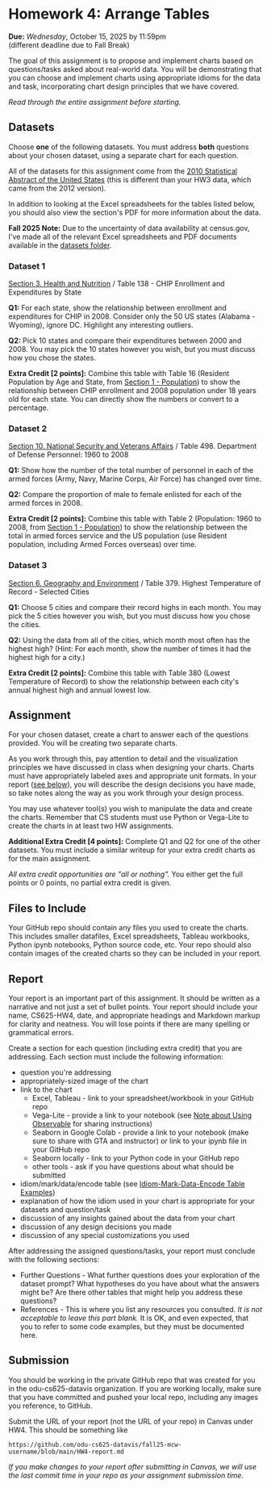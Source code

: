 # Homework 4: Arrange Tables

**Due:** *Wednesday*, October 15, 2025 by 11:59pm  
(different deadline due to Fall Break)

The goal of this assignment is to propose and implement charts based on questions/tasks asked about real-world data.  You will be demonstrating that you can choose and implement charts using appropriate idioms for the data and task, incorporating chart design principles that we have covered.

*Read through the entire assignment before starting.*

## Datasets

Choose **one** of the following datasets. You must address **both** questions about your chosen dataset, using a separate chart for each question. 

All of the datasets for this assignment come from the [2010 Statistical Abstract of the United States](https://www.census.gov/library/publications/2009/compendia/statab/129ed.html) (this is different than your HW3 data, which came from the 2012 version).

In addition to looking at the Excel spreadsheets for the tables listed below, you should also view the section's PDF for more information about the data. 

**Fall 2025 Note:** Due to the uncertainty of data availability at census.gov, I've made all of the relevant Excel spreadsheets and PDF documents available in the [datasets folder](datasets/).

### Dataset 1

[Section 3. Health and Nutrition](https://www.census.gov/library/publications/2009/compendia/statab/129ed/health-nutrition.html) / Table 138 - CHIP Enrollment and Expenditures by State

**Q1:** For each state, show the relationship between enrollment and expenditures for CHIP in 2008. Consider only the 50 US states (Alabama - Wyoming), ignore DC. Highlight any interesting outliers.

**Q2:** Pick 10 states and compare their expenditures between 2000 and 2008. You may pick the 10 states however you wish, but you must discuss how you chose the states.

**Extra Credit [2 points]:** Combine this table with Table 16 (Resident Population by Age and State, from [Section 1 - Population](https://www.census.gov/library/publications/2009/compendia/statab/129ed/population.html)) to show the relationship between CHIP enrollment and 2008 population under 18 years old for each state. You can directly show the numbers or convert to a percentage.

### Dataset 2

[Section 10. National Security and Veterans Affairs](https://www.census.gov/library/publications/2009/compendia/statab/129ed/national-security-veterans-affairs.html) / Table 498. Department of Defense Personnel: 1960 to 2008

**Q1:** Show how the number of the total number of personnel in each of the armed forces (Army, Navy, Marine Corps, Air Force) has changed over time.

**Q2:** Compare the proportion of male to female enlisted for each of the armed forces in 2008. 

**Extra Credit [2 points]:** Combine this table with Table 2 (Population: 1960 to 2008, from [Section 1 - Population](https://www.census.gov/library/publications/2009/compendia/statab/129ed/population.html)) to show the relationship between the total in armed forces service and the US population (use Resident population, including Armed Forces overseas) over time. 

### Dataset 3

[Section 6. Geography and Environment](https://www.census.gov/library/publications/2009/compendia/statab/129ed/geography-environment.html) / Table 379. Highest Temperature of Record - Selected Cities

**Q1:** Choose 5 cities and compare their record highs in each month.  You may pick the 5 cities however you wish, but you must discuss how you chose the cities.

**Q2:** Using the data from all of the cities, which month most often has the highest high? (Hint: For each month, show the number of times it had the highest high for a city.)

**Extra Credit [2 points]:** Combine this table with Table 380 (Lowest Temperature of Record) to show the relationship between each city's annual highest high and annual lowest low.

## Assignment

For your chosen dataset, create a chart to answer each of the questions provided. You will be creating two separate charts. 

As you work through this, pay attention to detail and the visualization principles we have discussed in class when designing your charts.  Charts must have appropriately labeled axes and appropriate unit formats. In your report ([see below](#report)), you will describe the design decisions you have made, so take notes along the way as you work through your design process. 

You may use whatever tool(s) you wish to manipulate the data and create the charts. Remember that CS students must use Python or Vega-Lite to create the charts in at least two HW assignments.

**Additional Extra Credit [4 points]:** Complete Q1 and Q2 for one of the other datasets. You must include a similar writeup for your extra credit charts as for the main assignment.

*All extra credit opportunities are "all or nothing".* You either get the full points or 0 points, no partial extra credit is given.

## Files to Include

Your GitHub repo should contain any files you used to create the charts. This includes smaller datafiles, Excel spreadsheets, Tableau workbooks, Python ipynb notebooks, Python source code, etc. Your repo should also contain images of the created charts so they can be included in your report.

## Report

Your report is an important part of this assignment. It should be written as a narrative and not just a set of bullet points.  Your report should include your name, CS625-HW4, date, and appropriate headings and Markdown markup for clarity and neatness. You will lose points if there are many spelling or grammatical errors. 

Create a section for each question (including extra credit) that you are addressing.  Each section must include the following information:

* question you're addressing
* appropriately-sized image of the chart
* link to the chart
    * Excel, Tableau - link to your spreadsheet/workbook in your GitHub repo
    * Vega-Lite - provide a link to your notebook (see [Note about Using Observable](observable-note.md) for sharing instructions)
    * Seaborn in Google Colab - provide a link to your notebook (make sure to share with GTA and instructor) or link to your ipynb file in your GitHub repo
    * Seaborn locally - link to your Python code in your GitHub repo
    * other tools - ask if you have questions about what should be submitted
* idiom/mark/data/encode table (see [Idiom-Mark-Data-Encode Table Examples](idiom-mark-data-encode-Examples.md))
* explanation of how the idiom used in your chart is appropriate for your datasets and question/task
* discussion of any insights gained about the data from your chart
* discussion of any design decisions you made
* discussion of any special customizations you used

After addressing the assigned questions/tasks, your report must conclude with the following sections:

* Further Questions -  What further questions does your exploration of the dataset prompt?  What hypotheses do you have about what the answers might be?  Are there other tables that might help you address these questions?  
* References - This is where you list any resources you consulted. *It is not acceptable to leave this part blank.* It is OK, and even expected, that you to refer to some code examples, but they must be documented here.

## Submission

You should be working in the private GitHub repo that was created for you in the odu-cs625-datavis organization. If you are working locally, make sure that you have committed and pushed your local repo, including any images you reference, to GitHub.

Submit the URL of your report (not the URL of your repo) in Canvas under HW4. This should be something like

`https://github.com/odu-cs625-datavis/fall25-mcw-username/blob/main/HW4-report.md`

*If you make changes to your report after submitting in Canvas, we will use the last commit time in your repo as your assignment submission time.*
